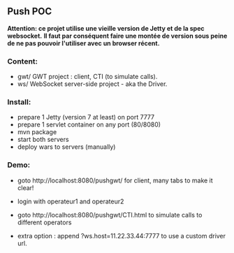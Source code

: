## Push POC

**Attention: ce projet utilise une vieille version de Jetty et de la spec websocket.**
**Il faut par conséquent faire une montée de version sous peine de ne pas pouvoir l'utiliser avec un browser récent.**

### Content:
 + gwt/	GWT project : client, CTI (to simulate calls).
 + ws/	WebSocket server-side project - aka the Driver.

### Install:
 + prepare 1 Jetty (version 7 at least) on port 7777
 + prepare 1 servlet container on any port (80/8080)
 + mvn package
 + start both servers
 + deploy wars to servers (manually)

### Demo:
 - goto http://localhost:8080/pushgwt/ for client, many tabs to make it clear!
 - login with operateur1 and operateur2
 - goto http://localhost:8080/pushgwt/CTI.html to simulate calls to different operators

 - extra option : append ?ws.host=11.22.33.44:7777 to use a custom driver url.

